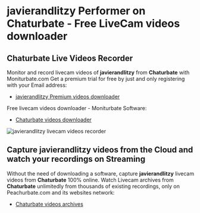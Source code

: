 # javierandlitzy Performer on Chaturbate - Free LiveCam videos downloader

## Chaturbate Live Videos Recorder

Monitor and record livecam videos of **javierandlitzy** from **Chaturbate** with Moniturbate.com
Get a premium trial for free by just and only registering with your Email address:
* [javierandlitzy Premium videos downloader](https://moniturbate.com/request-demo-licence-key.html)

Free livecam videos downloader - Moniturbate Software:
* [Chaturbate videos downloader](https://moniturbate.com/moniturbate-download-software.html)

![javierandlitzy livecam videos recorder](https://peachurnet.com/templates/moniturbate-software.png)


## Capture javierandlitzy videos from the Cloud and watch your recordings on Streaming

Without the need of downloading a software, capture **javierandlitzy** livecam videos from **Chaturbate** 100% online.
Watch Livecam archives from **Chaturbate** unlimitedly from thousands of existing recordings, only on Peachurbate.com and its websites network:
* [Chaturbate videos archives](https://peachurnet.com/)